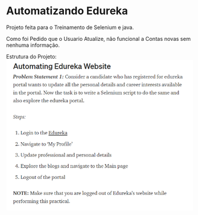 # Automatizando Edureka

Projeto feita para o Treinamento de Selenium e java.

Como foi Pedido que o Usuario Atualize, não funcional a Contas novas sem nenhuma informação.

Estrutura do Projeto:
 <img src=".idea/01.png" title="01">
